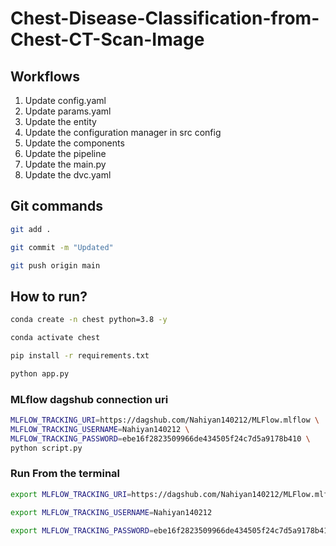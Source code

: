 # Chest-Disease-Classification-from-Chest-CT-Scan-Image
## Workflows

1. Update config.yaml
2. Update params.yaml
3. Update the entity
4. Update the configuration manager in src config
5. Update the components
6. Update the pipeline 
7. Update the main.py
8. Update the dvc.yaml 


## Git commands

```bash
git add .

git commit -m "Updated"

git push origin main
```

## How to run?

```bash
conda create -n chest python=3.8 -y
```

```bash
conda activate chest
```

```bash
pip install -r requirements.txt
```

```bash
python app.py
```

### MLflow dagshub connection uri
```bash
MLFLOW_TRACKING_URI=https://dagshub.com/Nahiyan140212/MLFlow.mlflow \
MLFLOW_TRACKING_USERNAME=Nahiyan140212 \
MLFLOW_TRACKING_PASSWORD=ebe16f2823509966de434505f24c7d5a9178b410 \
python script.py
```

### Run From the terminal
```bash
export MLFLOW_TRACKING_URI=https://dagshub.com/Nahiyan140212/MLFlow.mlflow

export MLFLOW_TRACKING_USERNAME=Nahiyan140212

export MLFLOW_TRACKING_PASSWORD=ebe16f2823509966de434505f24c7d5a9178b410
```